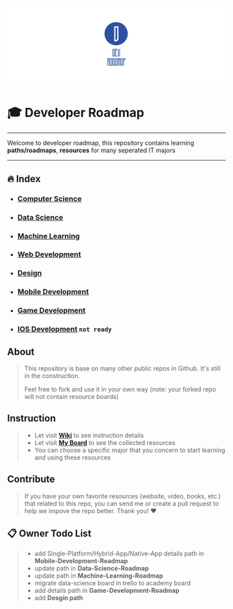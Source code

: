 <img src="devroadmap.png" alt="devroadmap">

# :mortar_board: Developer Roadmap

***

Welcome to developer roadmap, this repository contains learning **paths/roadmaps**, **resources** for many seperated IT majors

***


## :fire: Index
 
* ### [Computer Science](/computer-science-roadmap)
* ### [Data Science](/data-science-roadmap)
* ### [Machine Learning](/machine-learning-roadmap)
* ### [Web Development](/web-development-roadmap)
* ### [Design](/design-roadmap)
* ### [Mobile Development](/mobile-development-roadmap)
* ### [Game Development](/game-development-roadmap)
* ### [IOS Development](/iOS-Developer-Roadmap)           `not ready`


## About
> This repository is base on many other public repos in Github. It's still in the construction.
>
> Feel free to fork and use it in your own way (note: your forked repo will not contain resource boards)

## Instruction
> - Let visit [**Wiki**](https://github.com/luuductrung1234/dev-roadmap/wiki) to see instruction details
> - Let visit [**My Board**](https://github.com/luuductrung1234/dev-roadmap/projects) to see the collected resources
> - You can choose a specific major that you concern to start learning and using these resources 

## Contribute
> If you have your own favorite resources (website, video, books, etc.) that related to this repo, you can send me or create a pull request to help we impove the repo better. Thank you! :heart:

## :clipboard: Owner Todo List
> - add Single-Platform/Hybrid-App/Native-App details path in **Mobile-Development-Roadmap**
> - update path in **Data-Science-Roadmap**
> - update path in **Machine-Learning-Roadmap**
> - migrate data-science board in trello to academy board
> - add details path in **Game-Development-Roadmap**
> - add **Desgin path**
